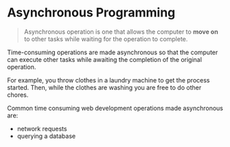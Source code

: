 # Asynchronous Programming

> Asynchronous operation is one that allows the computer to **move on** to other tasks while waiting for the operation to complete.

Time-consuming operations are made asynchronous so that the computer can execute other tasks while awaiting the completion of the original operation.

For example, you throw clothes in a laundry machine to get the process started. Then, while the clothes are washing you are free to do other chores.

Common time consuming web development operations made asynchronous are:
- network requests
- querying a database